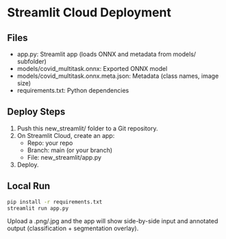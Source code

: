 # Streamlit Cloud Deployment

## Files
- app.py: Streamlit app (loads ONNX and metadata from models/ subfolder)
- models/covid_multitask.onnx: Exported ONNX model
- models/covid_multitask.onnx.meta.json: Metadata (class names, image size)
- requirements.txt: Python dependencies

## Deploy Steps
1. Push this new_streamlit/ folder to a Git repository.
2. On Streamlit Cloud, create an app:
   - Repo: your repo
   - Branch: main (or your branch)
   - File: new_streamlit/app.py
3. Deploy.

## Local Run
```bash
pip install -r requirements.txt
streamlit run app.py
```

Upload a .png/.jpg and the app will show side-by-side input and annotated output (classification + segmentation overlay).

